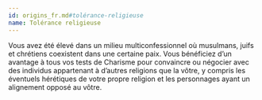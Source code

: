 ```yaml
---
id: origins_fr.md#tolérance-religieuse
name: Tolérance religieuse
---
```


Vous avez été élevé dans un milieu multiconfessionnel où musulmans, juifs et chrétiens coexistent dans une certaine paix. Vous bénéficiez d’un avantage à tous vos tests de Charisme pour convaincre ou négocier avec des individus appartenant à d’autres religions que la vôtre, y compris les éventuels hérétiques de votre propre religion et les personnages ayant un alignement opposé au vôtre.

